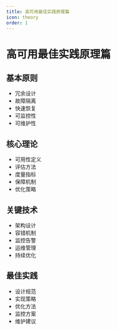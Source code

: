 ```yaml
---
title: 高可用最佳实践原理篇
icon: theory
order: 1
---
```


# 高可用最佳实践原理篇

## 基本原则
- 冗余设计
- 故障隔离
- 快速恢复
- 可监控性
- 可维护性

## 核心理论
- 可用性定义
- 评估方法
- 度量指标
- 保障机制
- 优化策略

## 关键技术
- 架构设计
- 容错机制
- 监控告警
- 运维管理
- 持续优化

## 最佳实践
- 设计规范
- 实现策略
- 优化方法
- 监控方案
- 维护建议
